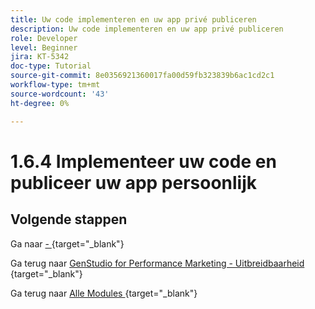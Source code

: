 ```yaml
---
title: Uw code implementeren en uw app privé publiceren
description: Uw code implementeren en uw app privé publiceren
role: Developer
level: Beginner
jira: KT-5342
doc-type: Tutorial
source-git-commit: 8e0356921360017fa00d59fb323839b6ac1cd2c1
workflow-type: tm+mt
source-wordcount: '43'
ht-degree: 0%

---
```


# 1.6.4 Implementeer uw code en publiceer uw app persoonlijk



## Volgende stappen

Ga naar [ - ](./ex2.md){target="_blank"}

Ga terug naar [ GenStudio for Performance Marketing - Uitbreidbaarheid ](./genstudioext.md){target="_blank"}

Ga terug naar [ Alle Modules ](./../../../overview.md){target="_blank"}
